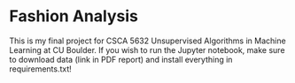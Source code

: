 # Fashion Analysis

This is my final project for CSCA 5632 Unsupervised Algorithms in Machine Learning at CU Boulder. If you wish to run the Jupyter notebook, make sure to download data (link in PDF report) and install everything in requirements.txt!
